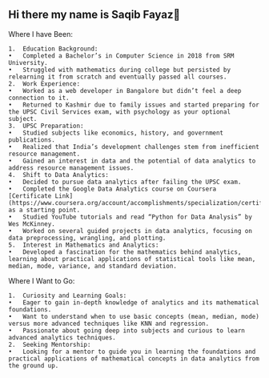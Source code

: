 ## Hi there my name is Saqib Fayaz👋


Where I have Been:

	1.	Education Background:
	•	Completed a Bachelor’s in Computer Science in 2018 from SRM University.
	•	Struggled with mathematics during college but persisted by relearning it from scratch and eventually passed all courses.
	2.	Work Experience:
	•	Worked as a web developer in Bangalore but didn’t feel a deep connection to it.
	•	Returned to Kashmir due to family issues and started preparing for the UPSC Civil Services exam, with psychology as your optional subject.
	3.	UPSC Preparation:
	•	Studied subjects like economics, history, and government publications.
	•	Realized that India’s development challenges stem from inefficient resource management.
	•	Gained an interest in data and the potential of data analytics to address resource management issues.
	4.	Shift to Data Analytics:
	•	Decided to pursue data analytics after failing the UPSC exam.
	•	Completed the Google Data Analytics course on Coursera [Certificate Link](https://www.coursera.org/account/accomplishments/specialization/certificate/JK8REJ2GLCBS) as a starting point.
	•	Studied YouTube tutorials and read “Python for Data Analysis” by Wes McKinney.
	•	Worked on several guided projects in data analytics, focusing on data preprocessing, wrangling, and plotting.
	5.	Interest in Mathematics and Analytics:
	•	Developed a fascination for the mathematics behind analytics, learning about practical applications of statistical tools like mean, median, mode, variance, and standard deviation.

Where I Want to Go:

	1.	Curiosity and Learning Goals:
	•	Eager to gain in-depth knowledge of analytics and its mathematical foundations.
	•	Want to understand when to use basic concepts (mean, median, mode) versus more advanced techniques like KNN and regression.
	•	Passionate about going deep into subjects and curious to learn advanced analytics techniques.
	2.	Seeking Mentorship:
	•	Looking for a mentor to guide you in learning the foundations and practical applications of mathematical concepts in data analytics from the ground up.

